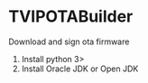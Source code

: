 # TVIPOTABuilder
Download and sign ota firmware 

1. Install python 3>
2. Install Oracle JDK or Open JDK
